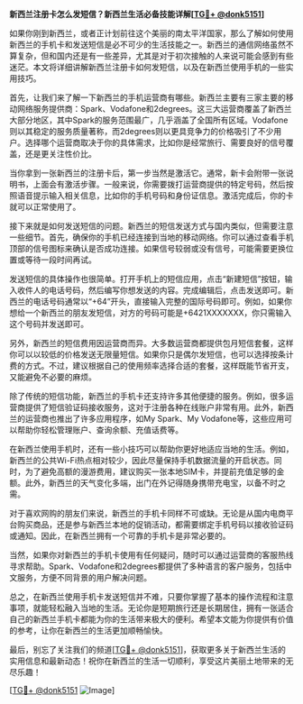 **新西兰注册卡怎么发短信？新西兰生活必备技能详解[[TG💪+ @donk5151](https://t.me/s/donk5151)]**

如果你刚到新西兰，或者正计划前往这个美丽的南太平洋国家，那么了解如何使用新西兰的手机卡和发送短信是必不可少的生活技能之一。新西兰的通信网络虽然不算复杂，但和国内还是有一些差异，尤其是对于初次接触的人来说可能会感到有些迷茫。本文将详细讲解新西兰注册卡如何发短信，以及在新西兰使用手机的一些实用技巧。

首先，让我们来了解一下新西兰的手机运营商有哪些。新西兰主要有三家主要的移动网络服务提供商：Spark、Vodafone和2degrees。这三大运营商覆盖了新西兰大部分地区，其中Spark的服务范围最广，几乎涵盖了全国所有区域。Vodafone则以其稳定的服务质量著称，而2degrees则以更具竞争力的价格吸引了不少用户。选择哪个运营商取决于你的具体需求，比如你是经常旅行、需要良好的信号覆盖，还是更关注性价比。

当你拿到一张新西兰的注册卡后，第一步当然是激活它。通常，新卡会附带一张说明书，上面会有激活步骤。一般来说，你需要拨打运营商提供的特定号码，然后按照语音提示输入相关信息，比如你的手机号码和身份证信息。激活完成后，你的卡就可以正常使用了。

接下来就是如何发送短信的问题。新西兰的短信发送方式与国内类似，但需要注意一些细节。首先，确保你的手机已经连接到当地的移动网络。你可以通过查看手机顶部的信号图标来确认是否成功连接。如果信号较弱或没有信号，可能需要更换位置或等待一段时间再试。

发送短信的具体操作也很简单。打开手机上的短信应用，点击“新建短信”按钮，输入收件人的电话号码，然后编写你想发送的内容。完成编辑后，点击发送即可。新西兰的电话号码通常以“+64”开头，直接输入完整的国际号码即可。例如，如果你想给一个新西兰的朋友发短信，对方的号码可能是+6421XXXXXXX，你只需输入这个号码并发送即可。

另外，新西兰的短信费用因运营商而异。大多数运营商都提供包月短信套餐，这样你可以以较低的价格发送无限量短信。如果你只是偶尔发短信，也可以选择按条计费的方式。不过，建议根据自己的使用频率选择合适的套餐，这样既能节省开支，又能避免不必要的麻烦。

除了传统的短信功能，新西兰的手机卡还支持许多其他便捷的服务。例如，很多运营商提供了短信验证码接收服务，这对于注册各种在线账户非常有用。此外，新西兰的运营商也推出了许多应用程序，如My Spark、My Vodafone等，这些应用可以帮助你轻松管理账户、查询余额、充值话费等。

在新西兰使用手机时，还有一些小技巧可以帮助你更好地适应当地的生活。例如，新西兰的公共Wi-Fi热点相对较少，因此尽量保持手机数据流量的开启状态。同时，为了避免高额的漫游费用，建议购买一张本地SIM卡，并提前充值足够的金额。此外，新西兰的天气变化多端，出门在外记得随身携带充电宝，以备不时之需。

对于喜欢网购的朋友们来说，新西兰的手机卡同样不可或缺。无论是从国内电商平台购买商品，还是参与新西兰本地的促销活动，都需要绑定手机号码以接收验证码或通知。因此，在新西兰拥有一个可靠的手机卡是非常必要的。

当然，如果你对新西兰的手机卡使用有任何疑问，随时可以通过运营商的客服热线寻求帮助。Spark、Vodafone和2degrees都提供了多种语言的客户服务，包括中文服务，方便不同背景的用户解决问题。

总之，在新西兰使用手机卡发送短信并不难，只要你掌握了基本的操作流程和注意事项，就能轻松融入当地的生活。无论你是短期旅行还是长期居住，拥有一张适合自己的新西兰手机卡都能为你的生活带来极大的便利。希望本文能为你提供有价值的参考，让你在新西兰的生活更加顺畅愉快。

最后，别忘了关注我们的频道[[TG💪+ @donk5151](https://t.me/s/donk5151)]，获取更多关于新西兰生活的实用信息和最新动态！祝你在新西兰的生活一切顺利，享受这片美丽土地带来的无尽乐趣！

[[TG💪+ @donk5151](https://t.me/s/donk5151) ![Image](https://i.postimg.cc/rwNCRYN7/Snipaste-2025-04-30-17-27-05.png)]